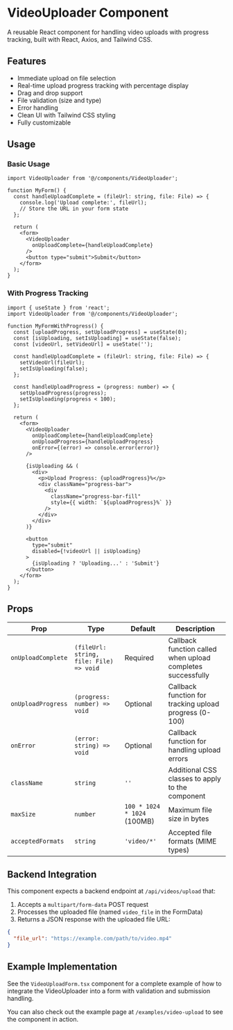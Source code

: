 # VideoUploader Component

A reusable React component for handling video uploads with progress tracking, built with React, Axios, and Tailwind CSS.

## Features

- Immediate upload on file selection
- Real-time upload progress tracking with percentage display
- Drag and drop support
- File validation (size and type)
- Error handling
- Clean UI with Tailwind CSS styling
- Fully customizable

## Usage

### Basic Usage

```tsx
import VideoUploader from '@/components/VideoUploader';

function MyForm() {
  const handleUploadComplete = (fileUrl: string, file: File) => {
    console.log('Upload complete:', fileUrl);
    // Store the URL in your form state
  };

  return (
    <form>
      <VideoUploader 
        onUploadComplete={handleUploadComplete}
      />
      <button type="submit">Submit</button>
    </form>
  );
}
```

### With Progress Tracking

```tsx
import { useState } from 'react';
import VideoUploader from '@/components/VideoUploader';

function MyFormWithProgress() {
  const [uploadProgress, setUploadProgress] = useState(0);
  const [isUploading, setIsUploading] = useState(false);
  const [videoUrl, setVideoUrl] = useState('');

  const handleUploadComplete = (fileUrl: string, file: File) => {
    setVideoUrl(fileUrl);
    setIsUploading(false);
  };

  const handleUploadProgress = (progress: number) => {
    setUploadProgress(progress);
    setIsUploading(progress < 100);
  };

  return (
    <form>
      <VideoUploader 
        onUploadComplete={handleUploadComplete}
        onUploadProgress={handleUploadProgress}
        onError={(error) => console.error(error)}
      />
      
      {isUploading && (
        <div>
          <p>Upload Progress: {uploadProgress}%</p>
          <div className="progress-bar">
            <div 
              className="progress-bar-fill"
              style={{ width: `${uploadProgress}%` }}
            />
          </div>
        </div>
      )}
      
      <button 
        type="submit" 
        disabled={!videoUrl || isUploading}
      >
        {isUploading ? 'Uploading...' : 'Submit'}
      </button>
    </form>
  );
}
```

## Props

| Prop | Type | Default | Description |
|------|------|---------|-------------|
| `onUploadComplete` | `(fileUrl: string, file: File) => void` | Required | Callback function called when upload completes successfully |
| `onUploadProgress` | `(progress: number) => void` | Optional | Callback function for tracking upload progress (0-100) |
| `onError` | `(error: string) => void` | Optional | Callback function for handling upload errors |
| `className` | `string` | `''` | Additional CSS classes to apply to the component |
| `maxSize` | `number` | `100 * 1024 * 1024` (100MB) | Maximum file size in bytes |
| `acceptedFormats` | `string` | `'video/*'` | Accepted file formats (MIME types) |

## Backend Integration

This component expects a backend endpoint at `/api/videos/upload` that:

1. Accepts a `multipart/form-data` POST request
2. Processes the uploaded file (named `video_file` in the FormData)
3. Returns a JSON response with the uploaded file URL:

```json
{
  "file_url": "https://example.com/path/to/video.mp4"
}
```

## Example Implementation

See the `VideoUploadForm.tsx` component for a complete example of how to integrate the VideoUploader into a form with validation and submission handling.

You can also check out the example page at `/examples/video-upload` to see the component in action.